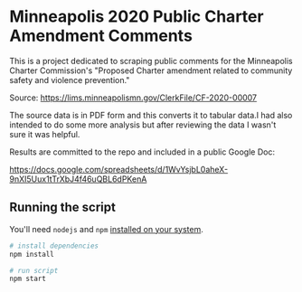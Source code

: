 # Minneapolis 2020 Public Charter Amendment Comments

This is a project dedicated to scraping public comments for the Minneapolis Charter Commission's "Proposed Charter amendment related to community safety and violence prevention."

Source: https://lims.minneapolismn.gov/ClerkFile/CF-2020-00007

The source data is in PDF form and this converts it to tabular data.I had also intended to do some more analysis but after reviewing the data I wasn't sure it was helpful.

Results are committed to the repo and included in a public Google Doc:

https://docs.google.com/spreadsheets/d/1WvYsjbL0aheX-9nXI5Uux1tTrXbJ4f46uQBL6dPKenA

## Running the script

You'll need `nodejs` and `npm` [installed on your system](https://nodejs.org/en/download/).

```bash
# install dependencies
npm install

# run script
npm start
```